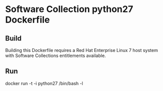 Software Collection python27 Dockerfile
=======================================

Build
-----

Building this Dockerfile requires a Red Hat Enterprise Linux 7 host
system with Software Collections entitlements available.

Run
---

docker run -t -i python27 /bin/bash -l